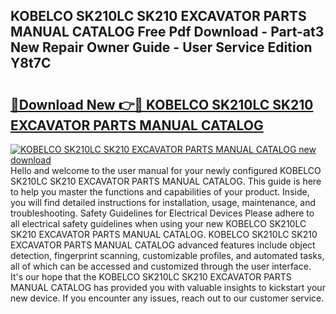 ## KOBELCO SK210LC SK210 EXCAVATOR PARTS MANUAL CATALOG Free Pdf Download - Part-at3 New Repair Owner Guide - User Service Edition Y8t7C

# <h2><a href="http://bc54725.oget.top/?id=KOBELCO+SK210LC+SK210+EXCAVATOR+PARTS+MANUAL+CATALOG">🔗Download New 👉🔴 KOBELCO SK210LC SK210 EXCAVATOR PARTS MANUAL CATALOG</a></h2>

[![KOBELCO SK210LC SK210 EXCAVATOR PARTS MANUAL CATALOG new download](https://i.imgur.com/5g1atiW.png)](http://bc54725.oget.top/?id=KOBELCO+SK210LC+SK210+EXCAVATOR+PARTS+MANUAL+CATALOG)
Hello and welcome to the user manual for your newly configured KOBELCO SK210LC SK210 EXCAVATOR PARTS MANUAL CATALOG. This guide is here to help you master the functions and capabilities of your product. Inside, you will find detailed instructions for installation, usage, maintenance, and troubleshooting. Safety Guidelines for Electrical Devices Please adhere to all electrical safety guidelines when using your new KOBELCO SK210LC SK210 EXCAVATOR PARTS MANUAL CATALOG. KOBELCO SK210LC SK210 EXCAVATOR PARTS MANUAL CATALOG advanced features include object detection, fingerprint scanning, customizable profiles, and automated tasks, all of which can be accessed and customized through the user interface. It's our hope that the KOBELCO SK210LC SK210 EXCAVATOR PARTS MANUAL CATALOG has provided you with valuable insights to kickstart your new device. If you encounter any issues, reach out to our customer service.
